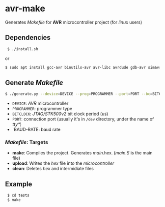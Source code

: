 # avr-make

Generates _Makefile_ for **AVR** microcontroller project (for _linux_ users)

## Dependencies

```bash
 $ ./install.sh
```

or

```bash
$ sudo apt install gcc-avr binutils-avr avr-libc avrdude gdb-avr simavr
```

## Generate _Makefile_

```bash
$ ./generate.py --device=DEVICE --prog=PROGRAMMER --port=PORT --bc=BITCLOCK --baud=BAUD-RATE
```

- `DEVICE`: _AVR_ microcontroller
- `PROGRAMMER`: programmer type
- `BITCLOCK`: _JTAG/STK500v2_ bit clock period (us)
- `PORT`: connection port (usually it's in `/dev` directory, under the name of _tty*_)
- `BAUD-RATE: baud rate

### _Makefile_: Targets

- **make**: Compiles the project. Generates _main_.hex. (_main.S_ is the main file)
- **upload**: Writes the _hex_ file into the _microcontroller_
- **clean**: Deletes _hex_ and intermidiate files

## Example

```bash
 $ cd tests
 $ make
``` 

